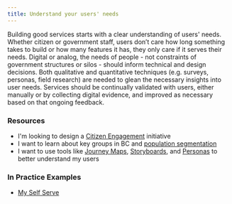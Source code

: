 ```yaml
---
title: Understand your users' needs
---
```


Building good services starts with a clear understanding of users' needs. Whether citizen or government staff, users don’t care how long something takes to build or how many features it has, they only care if it serves their needs. Digital or analog, the needs of people - not constraints of government structures or silos - should inform technical and design decisions. Both qualitative and quantitative techniques (e.g. surveys, personas, field research) are needed to glean the necessary insights into user needs. Services should be continually validated with users, either manually or by collecting digital evidence, and improved as necessary based on that ongoing feedback.

### Resources

* I'm looking to design a [Citizen Engagement](http://www2.gov.bc.ca/assets/gov/about-gov-bc-ca/citizen-centric/ux-toolbox-better-web-for-citizens/citizen-engagement-social-media/citizen_engagement_planning_handbook.pdf) initiative
* I want to learn about key groups in BC and [population segmentation](http://segmentation-guide.pathfinder.bcgov/)
* I want to use tools like [Journey Maps](http://www2.gov.bc.ca/gov/content/about-gov-bc-ca/citizen-centric/ux-toolbox/design-research/deliverables-and-communicating-your-research/journey-maps), [Storyboards](http://www2.gov.bc.ca/gov/content/about-gov-bc-ca/citizen-centric/ux-toolbox/design-research/deliverables-and-communicating-your-research/storyboards), and [Personas](http://www2.gov.bc.ca/gov/content/about-gov-bc-ca/citizen-centric/ux-toolbox/design-research/deliverables-and-communicating-your-research/personas) to better understand my users

### In Practice Examples

* [My Self Serve](in-practice-examples/my-self-serve.html)
